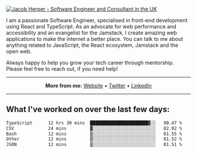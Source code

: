 [![Jacob Herper - Software Engineer and Consultant in the UK](https://res.cloudinary.com/jacobherper/image/upload/v1641506277/gh-image.png)](https://jacobherper.com/)

I am a passionate Software Engineer, specialised in front-end development using React and TypeScript. As an advocate for web performance and accessibility and an evangelist for the Jamstack, I create amazing web applications to make the internet a better place. You can talk to me about anything related to JavaScript, the React ecosystem, Jamstack and the open web.

Always happy to help you grow your tech career through mentorship. Please feel free to reach out, if you need help!

---

<p align="center">
  <strong>More from me:</strong> 
  <a href="https://jacobherper.com/">Website</a> •
  <a href="https://twitter.com/intent/follow?screen_name=jakeherp&tw_p=followbutton">Twitter</a> •
  <a href="https://www.linkedin.com/in/jacobherper/">LinkedIn</a>
</p>

---

## What I've worked on over the last few days:

<!--START_SECTION:waka-->

```txt
TypeScript      12 hrs 30 mins  ██████████████████████▓░░   90.47 %
CSV             24 mins         ▓░░░░░░░░░░░░░░░░░░░░░░░░   02.92 %
Bash            12 mins         ▒░░░░░░░░░░░░░░░░░░░░░░░░   01.55 %
Other           12 mins         ▒░░░░░░░░░░░░░░░░░░░░░░░░   01.52 %
JSON            12 mins         ▒░░░░░░░░░░░░░░░░░░░░░░░░   01.51 %
```

<!--END_SECTION:waka-->
